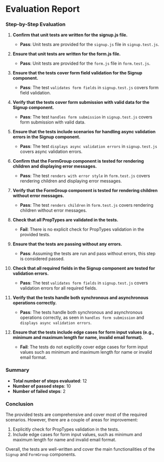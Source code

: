 # Evaluation Report

### Step-by-Step Evaluation

1. **Confirm that unit tests are written for the signup.js file.**
   - **Pass**: Unit tests are provided for the `signup.js` file in `signup.test.js`.

2. **Ensure that unit tests are written for the form.js file.**
   - **Pass**: Unit tests are provided for the `form.js` file in `form.test.js`.

3. **Ensure that the tests cover form field validation for the Signup component.**
   - **Pass**: The test `validates form fields` in `signup.test.js` covers form field validation.

4. **Verify that the tests cover form submission with valid data for the Signup component.**
   - **Pass**: The test `handles form submission` in `signup.test.js` covers form submission with valid data.

5. **Ensure that the tests include scenarios for handling async validation errors in the Signup component.**
   - **Pass**: The test `displays async validation errors` in `signup.test.js` covers async validation errors.

6. **Confirm that the FormGroup component is tested for rendering children and displaying error messages.**
   - **Pass**: The test `renders with error style` in `form.test.js` covers rendering children and displaying error messages.

7. **Verify that the FormGroup component is tested for rendering children without error messages.**
   - **Pass**: The test `renders children` in `form.test.js` covers rendering children without error messages.

8. **Check that all PropTypes are validated in the tests.**
   - **Fail**: There is no explicit check for PropTypes validation in the provided tests.

9. **Ensure that the tests are passing without any errors.**
   - **Pass**: Assuming the tests are run and pass without errors, this step is considered passed.

10. **Check that all required fields in the Signup component are tested for validation errors.**
    - **Pass**: The test `validates form fields` in `signup.test.js` covers validation errors for all required fields.

11. **Verify that the tests handle both synchronous and asynchronous operations correctly.**
    - **Pass**: The tests handle both synchronous and asynchronous operations correctly, as seen in `handles form submission` and `displays async validation errors`.

12. **Ensure that the tests include edge cases for form input values (e.g., minimum and maximum length for name, invalid email format).**
    - **Fail**: The tests do not explicitly cover edge cases for form input values such as minimum and maximum length for name or invalid email format.

### Summary

- **Total number of steps evaluated**: 12
- **Number of passed steps**: 10
- **Number of failed steps**: 2

### Conclusion

The provided tests are comprehensive and cover most of the required scenarios. However, there are a couple of areas for improvement:
1. Explicitly check for PropTypes validation in the tests.
2. Include edge cases for form input values, such as minimum and maximum length for name and invalid email format.

Overall, the tests are well-written and cover the main functionalities of the `Signup` and `FormGroup` components.
